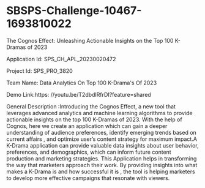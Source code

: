 # SBSPS-Challenge-10467-1693810022
The Cognos Effect: Unleashing Actionable Insights on the Top 100 K-Dramas of 2023

Application Id: SPS_CH_APL_20230020472

Project Id: SPS_PRO_3820

Team Name: Data Analytics On Top 100 K-Drama's Of 2023

Demo Link:https: //youtu.be/T2dbdIRfrDI?feature=shared

General Description :Introducing the Cognos Effect, a  new  tool that leverages advanced analytics and machine learning algorithms to provide actionable insights on the top 100 K-Dramas of 2023. With the 
help of Cognos, here we create  an application which  can gain a deeper understanding of audience preferences, identify emerging trends based on current affairs , and optimize user’s content strategy for 
maximum impact.A  K-Drama application can provide valuable data insights about user behavior, preferences, and demographics, which can inform future content production and marketing strategies.
This Application helps in transforming the way that marketers approach their work. By providing insights into what makes a K-Drama is and how successful it is , the tool is helping marketers to develop
more effective campaigns that resonate with viewers.

